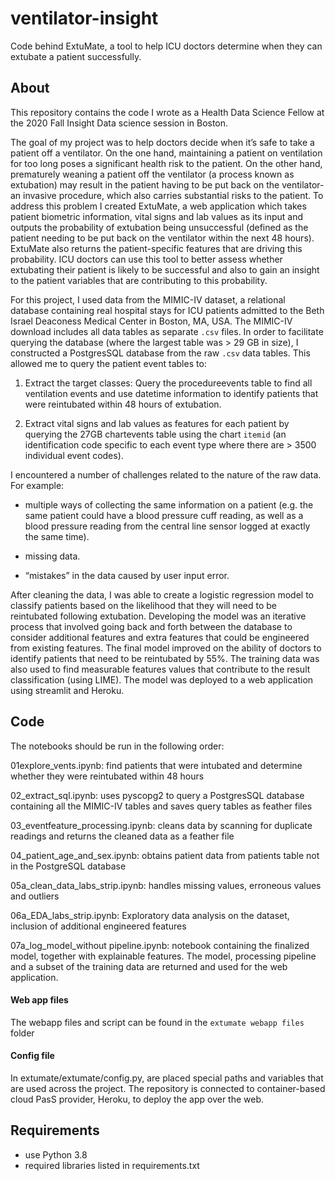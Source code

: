 # ventilator-insight

Code behind ExtuMate, a tool to help ICU doctors determine when they can extubate a patient successfully.

## About

This repository contains the code I wrote as a Health Data Science Fellow at the 2020 Fall Insight Data science session in Boston. 

The goal of my project was to help doctors decide when it’s safe to take a patient off a ventilator. On the one hand, maintaining a patient on ventilation for too long poses a significant health risk to the patient. On the other hand, prematurely weaning a patient off the ventilator (a process known as extubation) may result in the patient having to be put back on the ventilator- an invasive procedure, which also carries substantial risks to the patient. 
To address this problem I created ExtuMate, a web application which takes patient biometric information, vital signs and lab values as its input and outputs the probability of extubation being unsuccessful (defined as the patient needing to be put back on the ventilator within the next 48 hours). ExtuMate also returns the patient-specific features that are driving this probability. ICU doctors can use this tool to better assess whether extubating their patient is likely to be successful and also to gain an insight to the patient variables that are contributing to this probability.  

For this project, I used data from the MIMIC-IV dataset, a relational database containing real hospital stays for ICU patients admitted to the Beth Israel Deaconess Medical Center in Boston, MA, USA. 
The MIMIC-IV download includes all data tables as separate `.csv` files. In order to facilitate querying the database (where the largest table was > 29 GB in size), I constructed a PostgresSQL database from the raw `.csv` data tables. This allowed me to query the patient event tables to: 
1) Extract the target classes:  Query the procedureevents table to find all ventilation events and use datetime information to identify patients that were reintubated within 48 hours of extubation.

2) Extract vital signs and lab values as features for each patient by querying the 27GB chartevents table using the chart `itemid` (an identification code specific to each event type where there are > 3500 individual event codes).

I encountered a number of challenges related to the nature of the raw data. For example:
- multiple ways of collecting the same information on a patient (e.g. the same patient could have a blood pressure cuff reading, as well as a blood pressure reading from the central line sensor logged at exactly the same time). 

- missing data. 

- “mistakes” in the data caused by user input error.

After cleaning the data, I was able to create a logistic regression model to classify patients based on the likelihood that they will need to be reintubated following extubation. Developing the model was an iterative process that involved going back and forth between the database to consider additional features and extra features that could be engineered from existing features. The final model improved on the ability of doctors to identify patients that need to be reintubated by 55%. The training data was also used to find measurable features values that contribute to the result classification (using LIME).
The model was deployed to a web application using streamlit and Heroku.


## Code

The notebooks should be run in the following order:

01explore_vents.ipynb: find patients that were intubated and determine whether they were reintubated within 48 hours

02_extract_sql.ipynb: uses pyscopg2 to query a PostgresSQL database containing all the MIMIC-IV tables and saves query tables as feather files

03_eventfeature_processing.ipynb: cleans data by scanning for duplicate readings and returns the cleaned data as a feather file

04_patient_age_and_sex.ipynb: obtains patient data from patients table not in the PostgreSQL database

05a_clean_data_labs_strip.ipynb: handles missing values, erroneous values and outliers

06a_EDA_labs_strip.ipynb: Exploratory data analysis on the dataset, inclusion of additional engineered features

07a_log_model_without pipeline.ipynb: notebook containing the finalized model, together with explainable features. The model, processing pipeline and a subset of the training data are returned and used for the web application.

#### Web app files
The webapp files and script can be found in the `extumate webapp files` folder

#### Config file
In extumate/extumate/config.py, are placed special paths and variables that are used across the project. The repository is connected to container-based cloud PasS provider, Heroku, to deploy the app over the web.

## Requirements
- use Python 3.8
- required libraries listed in requirements.txt

